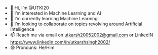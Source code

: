 - 👋 Hi, I’m @UTKI20
- 👀 I’m interested in Machine Learning and AI
- 🌱 I’m currently learning Machine Learning
- 💞️ I’m looking to collaborate on topics revolving around Artificial Intelligence
- 📫 Reach me via email on utkarsh20052002@gmail.com or LinkedIN https://www.linkedin.com/in/utkarshsingh2002/
- 😄 Pronouns: He/Him

<!---
UTKI20/UTKI20 is a ✨ special ✨ repository because its `README.md` (this file) appears on your GitHub profile.
You can click the Preview link to take a look at your changes.
--->
